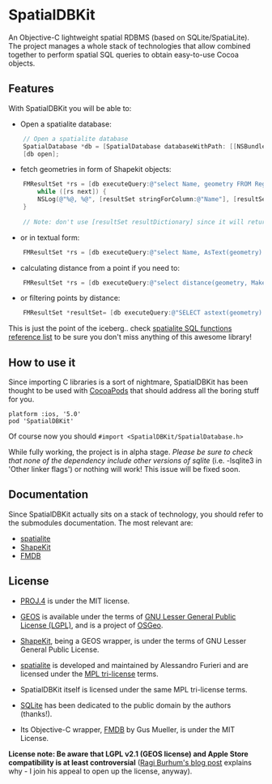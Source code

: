 SpatialDBKit
============

An Objective-C lightweight spatial RDBMS (based on SQLite/SpatiaLite).
The project manages a whole stack of technologies that allow combined together to perform spatial SQL queries to obtain easy-to-use Cocoa objects.

## Features ##

With SpatialDBKit you will be able to:

* Open a spatialite database:

```Objective-C
    // Open a spatialite database
    SpatialDatabase *db = [SpatialDatabase databaseWithPath: [[NSBundle mainBundle] pathForResource:@"test" ofType:@"sqlite"]];
    [db open];
```

* fetch geometries in form of Shapekit objects:

```Objective-C    
    FMResultSet *rs = [db executeQuery:@"select Name, geometry FROM Regions"];
        while ([rs next]) {
        NSLog(@"%@, %@", [resultSet stringForColumn:@"Name"], [resultSet objectForColumnName:@"geometry"]);
    }
    
    // Note: don't use [resultSet resultDictionary] since it will return nil. This is tracked here: @cgus/fmdb #165
```
* or in textual form:

```Objective-C    
    FMResultSet *rs = [db executeQuery:@"select Name, AsText(geometry) as geom_text FROM Regions"];
```

* calculating distance from a point if you need to:

```Objective-C    
    FMResultSet *rs = [db executeQuery:@"select distance(geometry, MakePoint(45.694216,9.676909,4326)) AS text FROM Regions"];
```

* or filtering points by distance:

```Objective-C    
    FMResultSet *resultSet= [db executeQuery:@"SELECT astext(geometry) as geometry, distance(geometry, MakePoint(45.694216,9.676909,4326)) as geometry, Name FROM Towns where distance(geometry, MakePoint(45.694216,9.676909,4326)) < 5000"];
```


This is just the point of the iceberg.. check [spatialite SQL functions reference list](http://www.gaia-gis.it/gaia-sins/spatialite-sql-4.1.0.html) to be sure you don't miss anything of this awesome library!

## How to use it ##

Since importing C libraries is a sort of nightmare, SpatialDBKit has been thought to be used with [CocoaPods](http://cocoapods.org) that should address all the boring stuff for you.

```
platform :ios, '5.0'
pod 'SpatialDBKit'
```

Of course now you should ```#import <SpatialDBKit/SpatialDatabase.h>```

While fully working, the project is in alpha stage. <em>Please be sure to check that none of the dependency include other versions of sqlite</em> (i.e. -lsqlite3 in 'Other linker flags') or nothing will work!
This issue will be fixed soon.

## Documentation ##

Since SpatialDBKit actually sits on a stack of technology, you should refer to the submodules documentation. The most relevant are:

- [spatialite](https://www.gaia-gis.it/fossil/libspatialite/index)
- [ShapeKit](https://github.com/andreacremaschi/ShapeKit) 
- [FMDB](https://github.com/ccgus/fmdb)


## License ##

 * [PROJ.4](http://trac.osgeo.org/proj/) is under the MIT license.

 * [GEOS](http://trac.osgeo.org/geos/) is available under the terms of  [GNU Lesser General Public License (LGPL)](http://www.gnu.org/licenses/old-licenses/lgpl-2.1.html), and is a project of  [OSGeo](http://www.osgeo.org).
 * [ShapeKit](https://github.com/andreacremaschi/ShapeKit), being a GEOS wrapper, is under the terms of GNU Lesser General Public License.

 * [spatialite](https://www.gaia-gis.it/fossil/libspatialite/index) is developed and maintained by Alessandro Furieri  and are licensed under the [MPL tri-license](http://www.mozilla.org/MPL/boilerplate-1.1/mpl-tri-license-html) terms.
 * SpatialDBKit itself is licensed under the same MPL tri-license terms.

 * [SQLite](http://www.sqlite.org/copyright.html) has been dedicated to the public domain by the authors (thanks!).
 * Its Objective-C wrapper, [FMDB](https://github.com/ccgus/fmdb) by Gus Mueller, is under the MIT License.

**License note: Be aware that LGPL v2.1 (GEOS license) and Apple Store compatibility is at least controversial** ([Ragi Burhum's blog post](http://blog.burhum.com/post/38236943467/your-lgpl-license-is-completely-destroying-ios-adoption) explains why - I join his appeal to open up the license, anyway).
